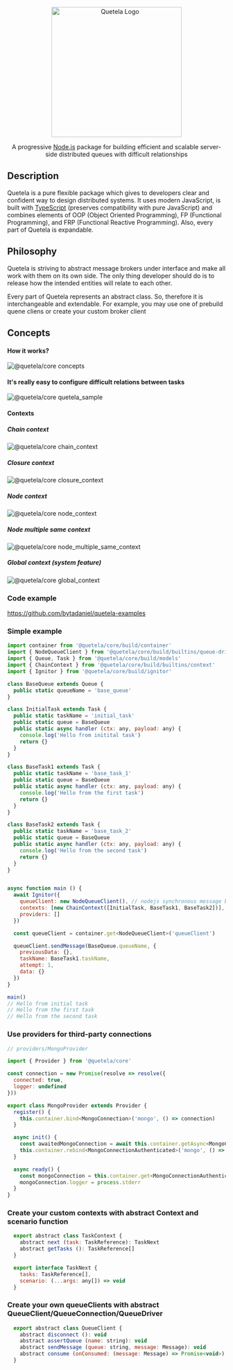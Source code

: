 <p align="center">
  <a href="#" target="blank"><img src="https://ik.imagekit.io/py1g6jiey/28232522_Ec1LrfcPL.jpg?ik-sdk-version=javascript-1.4.3&updatedAt=1651898829640" width="300" alt="Quetela Logo" /></a>
</p>

<p align="center">A progressive <a href="http://nodejs.org" target="_blank">Node.js</a> package for building efficient and scalable server-side distributed queues with difficult relationships</p>

## Description

Quetela is a pure flexible package which gives to developers clear and confident way to design distributed systems. It uses modern JavaScript, is built with  <a href="http://www.typescriptlang.org" target="_blank">TypeScript</a> (preserves compatibility with pure JavaScript) and combines elements of OOP (Object Oriented Programming), FP (Functional Programming), and FRP (Functional Reactive Programming). Also, every part of Quetela is expandable.

## Philosophy

<p>Quetela is striving to abstract message brokers under interface and make all work with them on its own side. The only thing developer should do is to release how the intended entities will relate to each other.</p>
<p>Every part of Quetela represents an abstract class. So, therefore it is interchangeable and extendable. For example, you may use one of prebuild quene cliens or create your custom broker client</p>

## Concepts
#### How it works?
![@quetela/core concepts](https://ik.imagekit.io/py1g6jiey/quetela_architecture_geMEaJWVC.png?ik-sdk-version=javascript-1.4.3&updatedAt=1651707816431 "@quetela/core concepts")

#### It's really easy to configure difficult relations between tasks 
![@quetela/core quetela_sample](https://ik.imagekit.io/py1g6jiey/sample_task_hierarchy_hDZ7FOywo.png?ik-sdk-version=javascript-1.4.3&updatedAt=1651709274019 "@quetela/core quetela_sample")
#### Contexts
##### Chain context
![@quetela/core chain_context](https://ik.imagekit.io/py1g6jiey/chain_context_RtpJNDbx1.png?ik-sdk-version=javascript-1.4.3&updatedAt=1651708529227 "@quetela/core chain_context")
##### Closure context
![@quetela/core closure_context](https://ik.imagekit.io/py1g6jiey/closure_context_kmzrrjExZ.png?ik-sdk-version=javascript-1.4.3&updatedAt=1651708528961 "@quetela/core closure_context")
##### Node context
![@quetela/core node_context](https://ik.imagekit.io/py1g6jiey/node_context_BB-a7Y1W6.png?ik-sdk-version=javascript-1.4.3&updatedAt=1651708528724 "@quetela/core node_context")

##### Node multiple same context
![@quetela/core node_multiple_same_context](https://ik.imagekit.io/py1g6jiey/node_multiple_same_context_Z2xr6p3o9.png?ik-sdk-version=javascript-1.4.3&updatedAt=1651708528544 "@quetela/core node_multiple_same_context")

##### Global context (system feature)
![@quetela/core global_context](https://ik.imagekit.io/py1g6jiey/global_context_Jg5JlOr-n.png?ik-sdk-version=javascript-1.4.3&updatedAt=1651708528480 "@quetela/core global_context")

### Code example
https://github.com/bytadaniel/quetela-examples
### Simple example
```javascript
import container from '@quetela/core/build/container'
import { NodeQueueClient } from '@quetela/core/build/builtins/queue-drivers/base-driver'
import { Queue, Task } from '@quetela/core/build/models'
import { ChainContext } from '@quetela/core/build/builtins/context'
import { Ignitor } from '@quetela/core/build/ignitor'

class BaseQueue extends Queue {
  public static queueName = 'base_queue'
}

class InitialTask extends Task {
  public static taskName = 'initial_task'
  public static queue = BaseQueue
  public static async handler (ctx: any, payload: any) {
    console.log('Hello from initital task')
    return {}
  }
}

class BaseTask1 extends Task {
  public static taskName = 'base_task_1'
  public static queue = BaseQueue
  public static async handler (ctx: any, payload: any) {
    console.log('Hello from the first task')
    return {}
  }
}

class BaseTask2 extends Task {
  public static taskName = 'base_task_2'
  public static queue = BaseQueue
  public static async handler (ctx: any, payload: any) {
    console.log('Hello from the second task')
    return {}
  }
}


async function main () {
  await Ignitor({
    queueClient: new NodeQueueClient(), // nodejs synchronous message broker (mock for tests)
    contexts: [new ChainContext([InitialTask, BaseTask1, BaseTask2])],
    providers: []
  })

  const queueClient = container.get<NodeQueueClient>('queueClient')

  queueClient.sendMessage(BaseQueue.queueName, {
    previousData: {},
    taskName: BaseTask1.taskName,
    attempt: 1,
    data: {}
  })
}

main()
// Hello from initial task
// Hello from the first task
// Hello from the second task
```

### Use providers for third-party connections
```javascript
// providers/MongoProvider

import { Provider } from '@quetela/core'

const connection = new Promise(resolve => resolve({
  connected: true,
  logger: undefined
}))

export class MongoProvider extends Provider {
  register() {
    this.container.bind<MongoConnection>('mongo', () => connection)
  }

  async init() {
    const awaitedMongoConnection = await this.container.getAsync<MongoConnectionAuthenticated>('mongo', async (connection) => await connection.getAuthenticated())
    this.container.rebind<MongoConnectionAuthenticated>('mongo', () => awaitedMongoConnection)
  }

  async ready() {
    const mongoConnection = this.container.get<MongoConnectionAuthenticated>('mongo')
    mongoConnection.logger = process.stderr
  }
}
```

### Create your custom contexts with abstract Context and scenario function
```javascript
  export abstract class TaskContext {
    abstract next (task: TaskReference): TaskNext
    abstract getTasks (): TaskReference[]
  }

  export interface TaskNext {
    tasks: TaskReference[],
    scenario: (...args: any[]) => void
  }
```

### Create your own queueClients with abstract QueueClient/QueueConnection/QueueDriver
```javascript
  export abstract class QueueClient {
    abstract disconnect (): void
    abstract assertQueue (name: string): void
    abstract sendMessage (queue: string, message: Message): void
    abstract consume (onConsumed: (message: Message) => Promise<void>): void
  }
```
